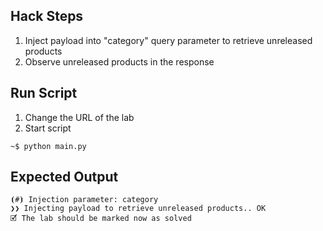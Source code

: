 ## Hack Steps

1. Inject payload into "category" query parameter to retrieve unreleased products
2. Observe unreleased products in the response

## Run Script

1. Change the URL of the lab
3. Start script

```
~$ python main.py
```

## Expected Output

```
⦗#⦘ Injection parameter: category
❯❯ Injecting payload to retrieve unreleased products.. OK
🗹 The lab should be marked now as solved
```
